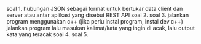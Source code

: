 soal 1. hubungan JSON sebagai format untuk bertukar data client dan server atau antar aplikasi yang disebut REST API
soal 2.
soal 3. jalankan program menggunakan c++ (jika perlu instal program, instal dev c++) jalankan program lalu masukan kalimat/kata yang ingin di acak, lalu output kata yang teracak
soal 4. 
soal 5. 
